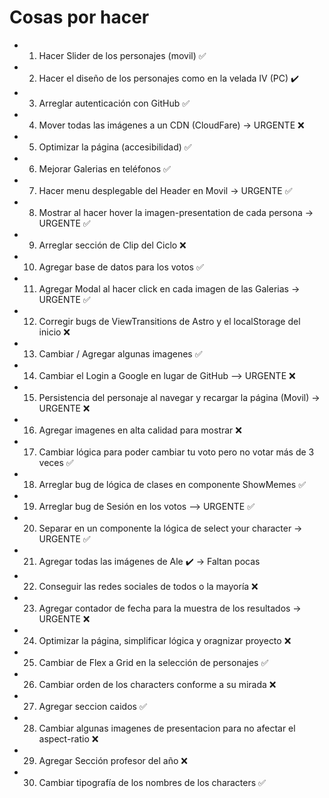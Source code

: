 # Cosas por hacer

-   1. Hacer Slider de los personajes (movil) ✅
-   2. Hacer el diseño de los personajes como en la velada IV (PC) ✔️
-   3. Arreglar autenticación con GitHub ✅
-   4. Mover todas las imágenes a un CDN (CloudFare) -> URGENTE ❌
-   5. Optimizar la página (accesibilidad) ✅
-   6. Mejorar Galerias en teléfonos ✅
-   7. Hacer menu desplegable del Header en Movil -> URGENTE ✅
-   8. Mostrar al hacer hover la imagen-presentation de cada persona -> URGENTE ✅
-   9. Arreglar sección de Clip del Ciclo ❌
-   10. Agregar base de datos para los votos ✅
-   11. Agregar Modal al hacer click en cada imagen de las Galerias -> URGENTE ✅
-   12. Corregir bugs de ViewTransitions de Astro y el localStorage del inicio ❌
-   13. Cambiar / Agregar algunas imagenes ✅
-   14. Cambiar el Login a Google en lugar de GitHub --> URGENTE ❌
-   15. Persistencia del personaje al navegar y recargar la página (Movil) -> URGENTE ❌
-   16. Agregar imagenes en alta calidad para mostrar ❌
-   17. Cambiar lógica para poder cambiar tu voto pero no votar más de 3 veces ✅
-   18. Arreglar bug de lógica de clases en componente ShowMemes ✅
-   19. Arreglar bug de Sesión en los votos --> URGENTE ✅
-   20. Separar en un componente la lógica de select your character -> URGENTE ✅
-   21. Agregar todas las imágenes de Ale ✔️ -> Faltan pocas
-   22. Conseguir las redes sociales de todos o la mayoría ❌
-   23. Agregar contador de fecha para la muestra de los resultados -> URGENTE ❌
-   24. Optimizar la página, simplificar lógica y oragnizar proyecto ❌
-   25. Cambiar de Flex a Grid en la selección de personajes ✅
-   26. Cambiar orden de los characters conforme a su mirada ❌
-   27. Agregar seccion caidos ✅
-   28. Cambiar algunas imagenes de presentacion para no afectar el aspect-ratio ❌
-   29. Agregar Sección profesor del año ❌
-   30. Cambiar tipografía de los nombres de los characters ✅
